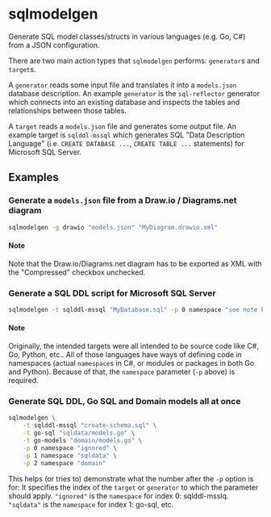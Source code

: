 # sqlmodelgen
Generate SQL model classes/structs in various languages (e.g. Go, C#) from a
JSON configuration.

There are two main action types that `sqlmodelgen` performs:  `generator`s
and `target`s.

A `generator` reads some input file and translates it into a `models.json`
database description.  An example `generator` is the `sql-reflector` generator
which connects into an existing database and inspects the tables and
relationships between those tables.

A `target` reads a `models.json` file and generates some output file.  An
example target is `sqlddl-mssql` which generates SQL "Data Description
Language" (i.e. `CREATE DATABASE ...`, `CREATE TABLE ...` statements) for
Microsoft SQL Server.

## Examples

### Generate a `models.json` file from a Draw.io / Diagrams.net diagram

```bash
sqlmodelgen -g drawio "models.json" "MyDiagram.drawio.xml"
```

#### Note

Note that the Draw.io/Diagrams.net diagram has to be exported as XML with the
"Compressed" checkbox unchecked.

### Generate a SQL DDL script for Microsoft SQL Server

```bash
sqlmodelgen -t sqlddl-mssql "MyDatabase.sql" -p 0 namespace "see note below" "models.json"
```

#### Note

Originally, the intended targets were all intended to be source code like
C#, Go, Python, etc..  All of those languages have ways of defining code in
namespaces (actual `namespace`s in C#, or modules or packages in both Go and
Python).  Because of that, the `namespace` parameter (`-p` above) is required.

### Generate SQL DDL, Go SQL and Domain models all at once

```bash
sqlmodelgen \
	-t sqlddl-mssql "create-schema.sql" \
	-t go-sql "sqldata/models.go" \
	-t go-models "domain/models.go" \
	-p 0 namespace "ignored" \
	-p 1 namespace "sqldata" \
	-p 2 namespace "domain"
```

This helps (or tries to) demonstrate what the number after the `-p` option
is for:  It specifies the index of the `target` or `generator` to which the
parameter should apply.  `"ignored"` is the `namespace` for index 0:
sqlddl-msslq.  `"sqldata"` is the `namespace` for index 1: go-sql, etc.

